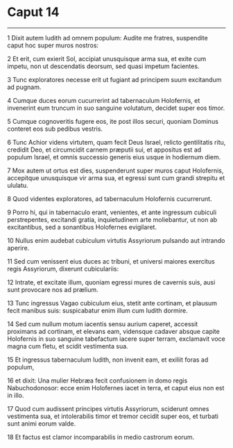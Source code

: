 # Caput 14

***

1 Dixit autem Iudith ad omnem populum: Audite me fratres, suspendite caput hoc super muros nostros:

2 Et erit, cum exierit Sol, accipiat unusquisque arma sua, et exite cum impetu, non ut descendatis deorsum, sed quasi impetum facientes.

3 Tunc exploratores necesse erit ut fugiant ad principem suum excitandum ad pugnam.

4 Cumque duces eorum cucurrerint ad tabernaculum Holofernis, et invenerint eum truncum in suo sanguine volutatum, decidet super eos timor.

5 Cumque cognoveritis fugere eos, ite post illos securi, quoniam Dominus conteret eos sub pedibus vestris.

6 Tunc Achior videns virtutem, quam fecit Deus Israel, relicto gentilitatis ritu, credidit Deo, et circumcidit carnem præputii sui, et appositus est ad populum Israel, et omnis successio generis eius usque in hodiernum diem.

7 Mox autem ut ortus est dies, suspenderunt super muros caput Holofernis, accepitque unusquisque vir arma sua, et egressi sunt cum grandi strepitu et ululatu.

8 Quod videntes exploratores, ad tabernaculum Holofernis cucurrerunt.

9 Porro hi, qui in tabernaculo erant, venientes, et ante ingressum cubiculi perstrepentes, excitandi gratia, inquietudinem arte moliebantur, ut non ab excitantibus, sed a sonantibus Holofernes evigilaret.

10 Nullus enim audebat cubiculum virtutis Assyriorum pulsando aut intrando aperire.

11 Sed cum venissent eius duces ac tribuni, et universi maiores exercitus regis Assyriorum, dixerunt cubiculariis:

12 Intrate, et excitate illum, quoniam egressi mures de cavernis suis, ausi sunt provocare nos ad prælium.

13 Tunc ingressus Vagao cubiculum eius, stetit ante cortinam, et plausum fecit manibus suis: suspicabatur enim illum cum Iudith dormire.

14 Sed cum nullum motum iacentis sensu aurium caperet, accessit proximans ad cortinam, et elevans eam, vidensque cadaver absque capite Holofernis in suo sanguine tabefactum iacere super terram, exclamavit voce magna cum fletu, et scidit vestimenta sua.

15 Et ingressus tabernaculum Iudith, non invenit eam, et exiliit foras ad populum,

16 et dixit: Una mulier Hebræa fecit confusionem in domo regis Nabuchodonosor: ecce enim Holofernes iacet in terra, et caput eius non est in illo.

17 Quod cum audissent principes virtutis Assyriorum, sciderunt omnes vestimenta sua, et intolerabilis timor et tremor cecidit super eos, et turbati sunt animi eorum valde.

18 Et factus est clamor incomparabilis in medio castrorum eorum.

